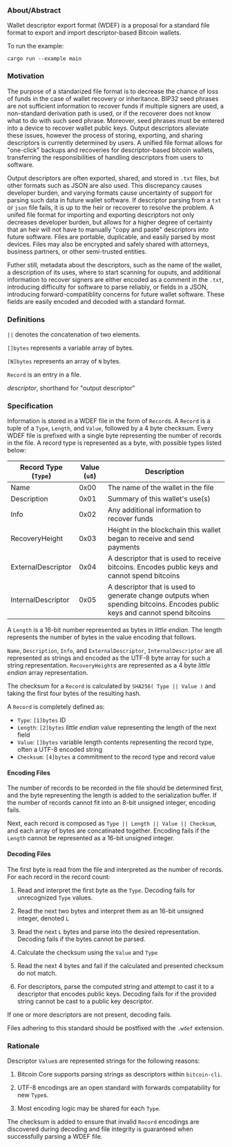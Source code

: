 ### About/Abstract

Wallet descriptor export format (WDEF) is a proposal for a standard file format to export and import descriptor-based Bitcoin wallets.

To run the example:
```
cargo run --example main
```

### Motivation

The purpose of a standarized file format is to decrease the chance of loss of funds in the case of wallet recovery or inheritance. BIP32 seed phrases are not sufficient information to recover funds if multiple signers are used, a non-standard derivation path is used, or if the recoverer does not know what to do with such seed phrase. Moreover, seed phrases must be entered into a device to recover wallet public keys. Output descriptors alleviate these issues, however the process of storing, exporting, and sharing descriptors is currently determined by users. A unified file format allows for "one-click" backups and recoveries for descriptor-based bitcoin wallets, transferring the responsibilities of handling descriptors from users to software.

Output descriptors are often exported, shared, and stored in `.txt` files, but other formats such as JSON are also used. This discrepancy causes developer burden, and varying formats cause uncertainty of support for parsing such data in future wallet software. If descriptor parsing from a `txt` or `json` file fails, it is up to the heir or recoverer to resolve the problem. A unifed file format for importing and exporting descriptors not only decreases developer burden, but allows for a higher degree of certainty that an heir will not have to manually "copy and paste" descriptors into future software. Files are portable, duplicable, and easily parsed by most devices. Files may also be encrypted and safely shared with attorneys, business partners, or other semi-trusted entities.

Futher still, metadata about the descriptors, such as the name of the wallet, a description of its uses, where to start scanning for ouputs, and additional information to recover signers are either encoded as a comment in the `.txt`, introducing difficulty for software to parse reliably, or fields in a JSON, introducing forward-compatiblity concerns for future wallet software. These fields are easily encoded and decoded with a standard format.

### Definitions

`||` denotes the concatenation of two elements.

`[]bytes` represents a variable array of bytes.

`[N]bytes` represents an array of `N` bytes.

`Record` is an entry in a file.

_descriptor_, shorthand for "output descriptor"

### Specification

Information is stored in a WDEF file in the form of `Record`s. A `Record` is a tuple of a `Type`, `Length`, and `Value`, followed by a 4 byte checksum. Every WDEF file is prefixed with a single byte representing the number of records in the file. A record type is represented as a byte, with possible types listed below:

| Record Type (`Type`) | Value (`u8`) | Description                        |
| ------------------- | ---------- | ---------------------------------- |
| Name | 0x00 | The name of the wallet in the file |
| Description | 0x01 | Summary of this wallet's use(s) |
| Info | 0x02 | Any additional information to recover funds |
| RecoveryHeight | 0x03 | Height in the blockchain this wallet began to receive and send payments |
| ExternalDescriptor | 0x04 | A descriptor that is used to receive bitcoins. Encodes public keys and cannot spend bitcoins |
| InternalDescriptor | 0x05 | A descriptor that is used to generate change outputs when spending bitcoins. Encodes public keys and cannot spend bitcoins |

A `Length` is a 16-bit number represented as bytes in _little endian_. The length represents the number of bytes in the value encoding that follows.

`Name`, `Description`, `Info`, and `ExternalDescriptor`, `InternalDescriptor` are all represented as strings and encoded as the UTF-8 byte array
for such a string representation. `RecoveryHeight`s are represented as a 4 byte _little endian_ array representation.

The checksum for a `Record` is calculated by `SHA256( Type || Value )` and taking the first four bytes of the resulting hash.

A `Record` is completely defined as:
- `Type`: `[1]bytes` ID
- `Length`: `[2]bytes` _little endian_ value representing the length of the next field
- `Value`: `[]bytes` variable length contents representing the record type, often a UTF-8 encoded string
- `Checksum`: `[4]bytes` a commitment to the record type and record value

#### Encoding Files

The number of records to be recorded in the file should be determined first, and the byte representing the length is added to the serialization buffer. If the number of records cannot fit into an 8-bit unsigned integer, encoding fails.

Next, each record is composed as `Type || Length || Value || Checksum`, and each array of bytes are concatinated together. Encoding fails if the `Length` cannot be represented as a 16-bit unsigned integer.

#### Decoding Files

The first byte is read from the file and interpreted as the number of records. For each record in the record count:

1. Read and interpret the first byte as the `Type`. Decoding fails for unrecognized `Type` values.

2. Read the next two bytes and interpret them as an 16-bit unsigned integer, denoted `L`

3. Read the next `L` bytes and parse into the desired representation. Decoding fails if the bytes cannot be parsed.

4. Calculate the checksum using the `Value` and `Type`

5. Read the next 4 bytes and fail if the calculated and presented checksum do not match.

6. For descriptors, parse the computed string and attempt to cast it to a descriptor that encodes public keys. Decoding fails for if the provided string cannot be cast to a public key descriptor.

If one or more descriptors are not present, decoding fails.

Files adhering to this standard should be postfixed with the `.wdef` extension.

### Rationale

Descriptor `Value`s are represented strings for the following reasons:

1. Bitcoin Core supports parsing strings as descriptors within `bitcoin-cli`.

2. UTF-8 encodings are an open standard with forwards compatability for new `Type`s.

3. Most encoding logic may be shared for each `Type`.

The checksum is added to ensure that invalid `Record` encodings are discovered during decoding and file integrity is guaranteed when successfully parsing a WDEF file.
